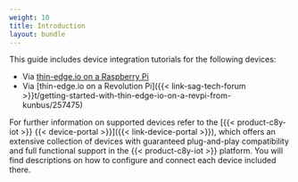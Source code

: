 ```yaml
---
weight: 10
title: Introduction
layout: bundle
---
```


This guide includes device integration tutorials for the following devices:

* Via [thin-edge.io on a Raspberry Pi](/device-integration/integration-tutorials/thin-edge-raspberry-pi)
* Via [thin-edge.io on a Revolution Pi]({{< link-sag-tech-forum >}}t/getting-started-with-thin-edge-io-on-a-revpi-from-kunbus/257475)

For further information on supported devices refer to the [{{< product-c8y-iot >}} {{< device-portal >}}]({{< link-device-portal >}}), which offers an extensive collection of devices with guaranteed plug-and-play compatibility and full functional support in the {{< product-c8y-iot >}} platform. You will find descriptions on how to configure and connect each device included there.
